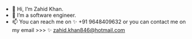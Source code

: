 - 👋 Hi, I’m Zahid Khan.
- 👀 I’m a software engineer.
- 📫 You can reach me on ✨ +91 9648409632 or you can contact me on my email >>> ✨ zahid.khan846@hotmail.com

